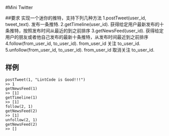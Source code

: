 #Mini Twitter

##要求
实现一个迷你的推特，支持下列几种方法
1.postTweet(user_id, tweet_text). 发布一条推特.
2.getTimeline(user_id). 获得给定用户最新发布的十条推特，按照发布时间从最近的到之前排序
3.getNewsFeed(user_id). 获得给定用户的朋友或者他自己发布的最新十条推特，从发布时间最近到之前排序
4.follow(from_user_id, to_user_id). from_user_id 关注 to_user_id.
5.unfollow(from_user_id, to_user_id). from_user_id 取消关注 to_user_id.

## 样例
```
postTweet(1, "LintCode is Good!!!")
>> 1
getNewsFeed(1)
>> [1]
getTimeline(1)
>> [1]
follow(2, 1)
getNewsFeed(2)
>> [1]
unfollow(2, 1)
getNewsFeed(2)
>> []
```

